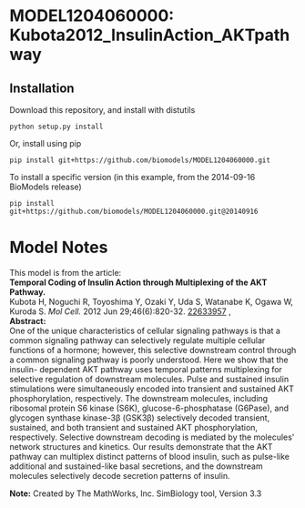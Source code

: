 # MODEL1204060000: Kubota2012_InsulinAction_AKTpathway

## Installation

Download this repository, and install with distutils

`python setup.py install`

Or, install using pip

`pip install git+https://github.com/biomodels/MODEL1204060000.git`

To install a specific version (in this example, from the 2014-09-16 BioModels release)

`pip install git+https://github.com/biomodels/MODEL1204060000.git@20140916`


# Model Notes


This model is from the article:  
**Temporal Coding of Insulin Action through Multiplexing of the AKT Pathway.**   
Kubota H, Noguchi R, Toyoshima Y, Ozaki Y, Uda S, Watanabe K, Ogawa W, Kuroda
S. _Mol Cell._ 2012 Jun 29;46(6):820-32.
[22633957](http://www.ncbi.nlm.nih.gov/pubmed/22633957) ,  
**Abstract:**   
One of the unique characteristics of cellular signaling pathways is that a
common signaling pathway can selectively regulate multiple cellular functions
of a hormone; however, this selective downstream control through a common
signaling pathway is poorly understood. Here we show that the insulin-
dependent AKT pathway uses temporal patterns multiplexing for selective
regulation of downstream molecules. Pulse and sustained insulin stimulations
were simultaneously encoded into transient and sustained AKT phosphorylation,
respectively. The downstream molecules, including ribosomal protein S6 kinase
(S6K), glucose-6-phosphatase (G6Pase), and glycogen synthase kinase-3β (GSK3β)
selectively decoded transient, sustained, and both transient and sustained AKT
phosphorylation, respectively. Selective downstream decoding is mediated by
the molecules' network structures and kinetics. Our results demonstrate that
the AKT pathway can multiplex distinct patterns of blood insulin, such as
pulse-like additional and sustained-like basal secretions, and the downstream
molecules selectively decode secretion patterns of insulin.

  

**Note:** Created by The MathWorks, Inc. SimBiology tool, Version 3.3 


